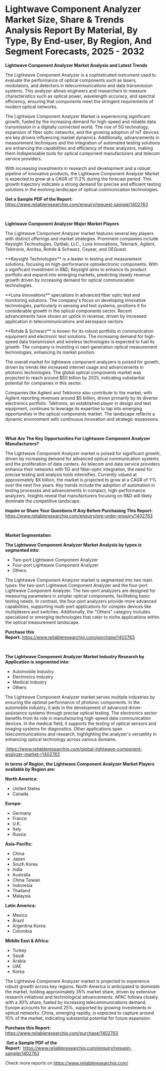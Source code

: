 <p><h1>Lightwave Component Analyzer Market Size, Share & Trends Analysis Report By Material, By Type, By End-user, By Region, And Segment Forecasts, 2025 - 2032</h1></p><p><strong>Lightwave Component Analyzer Market Analysis and Latest Trends</strong></p>
<p><p>The Lightwave Component Analyzer is a sophisticated instrument used to evaluate the performance of optical components such as lasers, modulators, and detectors in telecommunications and data transmission systems. This analyzer allows engineers and researchers to measure characteristics such as optical power, wavelength accuracy, and spectral efficiency, ensuring that components meet the stringent requirements of modern optical networks.</p><p>The Lightwave Component Analyzer Market is experiencing significant growth, fueled by the increasing demand for high-speed and reliable data transmission in a digitally connected world. The rise of 5G technology, expansion of fiber optic networks, and the growing adoption of IoT devices are key drivers influencing market dynamics. Additionally, advancements in measurement techniques and the integration of automated testing solutions are enhancing the capabilities and efficiency of these analyzers, making them indispensable tools for optical component manufacturers and telecom service providers.</p><p>With increasing investments in research and development and a robust pipeline of innovative products, the Lightwave Component Analyzer Market is expected to grow at a CAGR of 11.2% during the forecast period. This growth trajectory indicates a strong demand for precise and efficient testing solutions in the evolving landscape of optical communication technologies.</p></p>
<p><strong>Get a Sample PDF of the Report:&nbsp;</strong> <a href="https://www.reliableresearchiq.com/enquiry/request-sample/1402763?utm_campaign=2282&utm_medium=2&utm_source=Github&utm_content=ia&utm_term=28032025&utm_id=lightwave-component-analyzer">https://www.reliableresearchiq.com/enquiry/request-sample/1402763</a></p>
<p>&nbsp;</p>
<p><strong>Lightwave Component Analyzer Major Market Players</strong></p>
<p><p>The Lightwave Component Analyzer market features several key players with distinct offerings and market strategies. Prominent companies include Keysight Technologies, Optilab, LLC., Luna Innovations, Tekmark, Agilent, Tektronix, Anritsu, Rohde & Schwarz, Ceyear, and OEQuest.</p><p>**Keysight Technologies** is a leader in testing and measurement solutions, focusing on high-performance optoelectronic components. With a significant investment in R&D, Keysight aims to enhance its product portfolio and expand into emerging markets, predicting steady revenue growth driven by increasing demand for optical communication technologies. </p><p>**Luna Innovations** specializes in advanced fiber optic test and monitoring solutions. The company's focus on developing innovative technologies, particularly in sensing and test systems, positions it for considerable growth in the optical components sector. Recent advancements have shown an uptick in revenue, driven by increased application in telecommunications and aerospace sectors.</p><p>**Rohde & Schwarz** is known for its robust portfolio in communication equipment and electronic test solutions. The increasing demand for high-speed data transmission and wireless technologies is expected to fuel its growth. The company is investing in next-generation optical measurement technologies, enhancing its market position.</p><p>The overall market for lightwave component analyzers is poised for growth, driven by trends like increased internet usage and advancements in photonic technologies. The global optical components market was projected to reach around $50 billion by 2025, indicating substantial potential for companies in this sector.</p><p>Companies like Agilent and Tektronix also contribute to the market, with Agilent reporting revenues around $5 billion, driven primarily by its diverse electronics portfolio. Tektronix, an established player in design and test equipment, continues to leverage its expertise to tap into emerging opportunities in the optical components market. The landscape reflects a dynamic environment with continuous innovation and strategic expansions.</p></p>
<p>&nbsp;</p>
<p><strong>What Are The Key Opportunities For Lightwave Component Analyzer Manufacturers?</strong></p>
<p><p>The Lightwave Component Analyzer market is poised for significant growth, driven by increasing demand for advanced optical communication systems and the proliferation of data centers. As telecom and data service providers enhance their networks with 5G and fiber-optic integration, the need for precise testing and analysis tools intensifies. Currently valued at approximately $X billion, the market is projected to grow at a CAGR of Y% over the next five years. Key trends include the adoption of automation in testing processes and advancements in compact, high-performance analyzers. Insights reveal that manufacturers focusing on R&D will likely dominate the competitive landscape.</p></p>
<p><strong>Inquire or Share Your Questions If Any Before Purchasing This Report:</strong> <a href="https://www.reliableresearchiq.com/enquiry/pre-order-enquiry/1402763?utm_campaign=2282&utm_medium=2&utm_source=Github&utm_content=ia&utm_term=28032025&utm_id=lightwave-component-analyzer">https://www.reliableresearchiq.com/enquiry/pre-order-enquiry/1402763</a></p>
<p>&nbsp;</p>
<p><strong>Market Segmentation</strong></p>
<p><strong>The Lightwave Component Analyzer Market Analysis by types is segmented into:</strong></p>
<p><ul><li>Two-port Lightwave Component Analyzer</li><li>Four-port Lightwave Component Analyzer</li><li>Others</li></ul></p>
<p><p>The Lightwave Component Analyzer market is segmented into two main types: the two-port Lightwave Component Analyzer and the four-port Lightwave Component Analyzer. The two-port analyzers are designed for measuring parameters in simpler optical components, facilitating basic testing needs. In contrast, the four-port analyzers provide more advanced capabilities, supporting multi-port applications for complex devices like multiplexers and switches. Additionally, the "Others" category includes specialized or emerging technologies that cater to niche applications within the optical measurement landscape.</p></p>
<p><strong>Purchase this Report:&nbsp;</strong><a href="https://www.reliableresearchiq.com/purchase/1402763?utm_campaign=2282&utm_medium=2&utm_source=Github&utm_content=ia&utm_term=28032025&utm_id=lightwave-component-analyzer">https://www.reliableresearchiq.com/purchase/1402763</a></p>
<p>&nbsp;</p>
<p><strong>The Lightwave Component Analyzer Market Industry Research by Application is segmented into:</strong></p>
<p><ul><li>Automobile Industry</li><li>Electronics Industry</li><li>Medical Industry</li><li>Others</li></ul></p>
<p><p>The Lightwave Component Analyzer market serves multiple industries by ensuring the optimal performance of photonic components. In the automobile industry, it aids in the development of advanced driver-assistance systems through precise optical testing. The electronics sector benefits from its role in manufacturing high-speed data communication devices. In the medical field, it supports the testing of optical sensors and imaging systems for diagnostics. Other applications span telecommunications and research, highlighting the analyzer's versatility in enhancing optical technology across various domains.</p></p>
<p><a href="https://www.reliableresearchiq.com/global-lightwave-component-analyzer-market-r1402763?utm_campaign=2282&utm_medium=2&utm_source=Github&utm_content=ia&utm_term=28032025&utm_id=lightwave-component-analyzer">&nbsp;https://www.reliableresearchiq.com/global-lightwave-component-analyzer-market-r1402763</a></p>
<p><strong>In terms of Region, the Lightwave Component Analyzer Market Players available by Region are:</strong></p>
<p>
    <p> <strong> North America: </strong>
        <ul>
            <li>United States</li>
            <li>Canada</li>
        </ul>
        </p> 
    <p> <strong> Europe: </strong>
        <ul>
            <li>Germany</li>
            <li>France</li>
            <li>U.K.</li>
            <li>Italy</li>
            <li>Russia</li>
        </ul>
        </p> 
    <p> <strong> Asia-Pacific: </strong>
        <ul>
            <li>China</li>
            <li>Japan</li>
            <li>South Korea</li>
            <li>India</li>
            <li>Australia</li>
            <li>China Taiwan</li>
            <li>Indonesia</li>
            <li>Thailand</li>
            <li>Malaysia</li>
        </ul>
        </p> 
    <p> <strong> Latin America: </strong>
        <ul>
            <li>Mexico</li>
            <li>Brazil</li>
            <li>Argentina Korea</li>
            <li>Colombia</li>
        </ul>
        </p> 
    <p> <strong> Middle East & Africa: </strong>
        <ul>
            <li>Turkey</li>
            <li>Saudi</li>
            <li>Arabia</li>
            <li>UAE</li>
            <li>Korea</li>
        </ul>
    </p>
    </p>
<p><p>The Lightwave Component Analyzer market is projected to experience robust growth across key regions. North America is anticipated to dominate the market, holding approximately 35% market share, driven by extensive research initiatives and technological advancements. APAC follows closely with a 30% share, fueled by increasing telecommunications demand. Europe accounts for around 25%, supported by growing investments in optical networks. China, emerging rapidly, is expected to capture around 10% of the market, indicating substantial potential for future expansion.</p></p>
<p><strong>Purchase this Report: </strong><a href="https://www.reliableresearchiq.com/purchase/1402763?utm_campaign=2282&utm_medium=2&utm_source=Github&utm_content=ia&utm_term=28032025&utm_id=lightwave-component-analyzer">https://www.reliableresearchiq.com/purchase/1402763</a></p>
<p>&nbsp;<strong>Get a Sample PDF of the Report:&nbsp;&nbsp;</strong><a href="https://www.reliableresearchiq.com/enquiry/request-sample/1402763?utm_campaign=2282&utm_medium=2&utm_source=Github&utm_content=ia&utm_term=28032025&utm_id=lightwave-component-analyzer">https://www.reliableresearchiq.com/enquiry/request-sample/1402763</a></p>
<p><strong></strong></p>
<p>Check more reports on <a href="https://www.reliableresearchiq.com/?utm_campaign=2282&utm_medium=2&utm_source=Github&utm_content=ia&utm_term=28032025&utm_id=lightwave-component-analyzer">https://www.reliableresearchiq.com/</a></p>